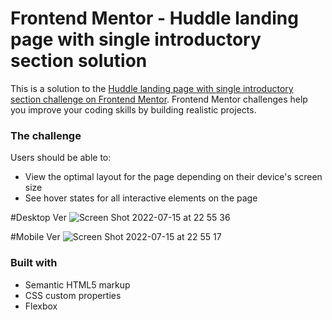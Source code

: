 # Frontend Mentor - Huddle landing page with single introductory section solution

This is a solution to the [Huddle landing page with single introductory section challenge on Frontend Mentor](https://www.frontendmentor.io/challenges/huddle-landing-page-with-a-single-introductory-section-B_2Wvxgi0). Frontend Mentor challenges help you improve your coding skills by building realistic projects.

### The challenge

Users should be able to:

- View the optimal layout for the page depending on their device's screen size
- See hover states for all interactive elements on the page

#Desktop Ver
![Screen Shot 2022-07-15 at 22 55 36](https://user-images.githubusercontent.com/25332391/179336626-12d3f484-9551-49cb-ae3c-7967c6bcf8db.png)


#Mobile Ver
![Screen Shot 2022-07-15 at 22 55 17](https://user-images.githubusercontent.com/25332391/179336627-4bcf514e-2d9a-4afc-82a0-2f80f4b342eb.png)



### Built with
- Semantic HTML5 markup
- CSS custom properties
- Flexbox

